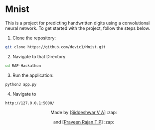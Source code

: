 # Mnist

This is a project for predicting handwritten digits using a convolutional neural network. To get started with the project, follow the steps below.

1. Clone the repository:

  ```sh
  git clone https://github.com/devic1/Mnist.git
  ```
2. Navigate to that Directory 
  ```sh
  cd RAP-Hackathon
  ```
3. Run the application:
  ```sh
  python3 app.py
  ```
4. Navigate to 
  ```
  http://127.0.0.1:5000/
  ```
  
  
<p align="center">
  Made by <a href="https://github.com/devic1">[Siddeshwar V A]</a> :zap:
</p>
<p align="center">
  and <a href="https://github.com/Gopinathan-k">[Praveen Rajan T P]</a> :zap:
</p>
